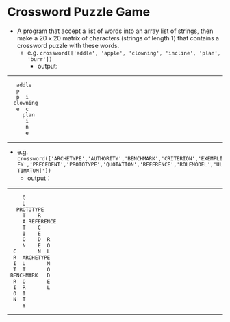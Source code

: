 # Crossword Puzzle Game
- A program that accept a list of words into an array list of strings, then make a 20 x 20 matrix of 
characters (strings of length 1) that contains a crossword puzzle with these words. 
  * e.g. `crossword(['addle', 'apple', 'clowning', 'incline', 'plan', 'burr'])`
    * output:
--------------------------------------------------
                    
                    
                    
                    
                    
                    
                    
                    
                    
                    
       addle        
       p            
       p  i         
      clowning      
       e  c         
         plan       
          i         
          n         
          e         
                    
--------------------------------------------------
  * e.g. `crossword(['ARCHETYPE','AUTHORITY','BENCHMARK','CRITERION','EXEMPLIFY','PRECEDENT','PROTOTYPE','QUOTATION','REFERENCE','ROLEMODEL','ULTIMATUM]'])`
    * output：
--------------------------------------------------
         Q              
         U              
       PROTOTYPE        
         T    R         
         A REFERENCE    
         T    C         
         I    E         
         O    D  R      
         N    E  O      
      C       N  L      
      R  ARCHETYPE      
      I  U       M      
      T  T       O      
     BENCHMARK   D      
      R  O       E      
      I  R       L      
      O  I              
      N  T              
         Y              
                    
--------------------------------------------------
